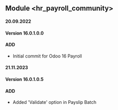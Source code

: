 ## Module <hr_payroll_community>

#### 20.09.2022
#### Version 16.0.1.0.0
#### ADD
- Initial commit for Odoo 16 Payroll

#### 21.11.2023
#### Version 16.0.1.0.5
#### ADD
- Added 'Validate' option in Payslip Batch

